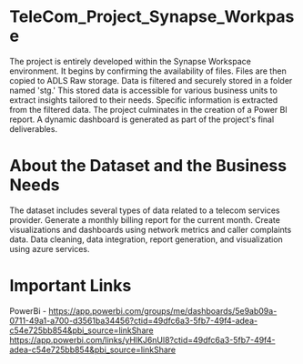 # TeleCom_Project_Synapse_Workpase

The project is entirely developed within the Synapse Workspace environment.
It begins by confirming the availability of files.
Files are then copied to ADLS Raw storage.
Data is filtered and securely stored in a folder named 'stg.'
This stored data is accessible for various business units to extract insights tailored to their needs.
Specific information is extracted from the filtered data.
The project culminates in the creation of a Power BI report.
A dynamic dashboard is generated as part of the project's final deliverables.

# About the Dataset and the Business Needs

The dataset includes several types of data related to a telecom services provider.
Generate a monthly billing report for the current month.
Create visualizations and dashboards using network metrics and caller complaints data.
Data cleaning, data integration, report generation, and visualization using azure services.


# Important Links

PowerBi - 
https://app.powerbi.com/groups/me/dashboards/5e9ab09a-0711-49a1-a700-d3561ba34456?ctid=49dfc6a3-5fb7-49f4-adea-c54e725bb854&pbi_source=linkShare
https://app.powerbi.com/links/yHlKJ6nUl8?ctid=49dfc6a3-5fb7-49f4-adea-c54e725bb854&pbi_source=linkShare

